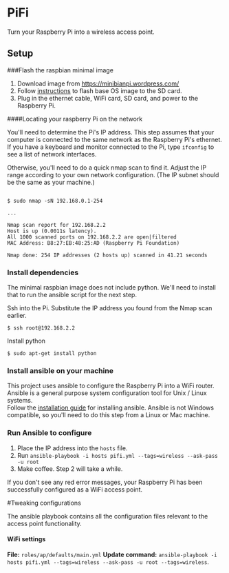 # PiFi

Turn your Raspberry Pi into a wireless access point. 

## Setup

###Flash the raspbian minimal image

1. Download image from https://minibianpi.wordpress.com/
2. Follow [instructions](http://elinux.org/RPi_Easy_SD_Card_Setup#Using_the_Linux_command_line) to flash base OS image to the SD card. 
3. Plug in the ethernet cable, WiFi card, SD card, and power to the Raspberry Pi.


####Locating your raspberry Pi on the network

You'll need to determine the Pi's IP address.
This step assumes that your computer is connected to the same network as the Raspberry Pi's ethernet. 
If you have a keyboard and monitor connected to the Pi, type `ifconfig` to see a list of network interfaces. 

Otherwise, you'll need to do a quick nmap scan to find it. Adjust the IP range according to your own network configuration. (The IP subnet should be the same as your machine.)

```

$ sudo nmap -sN 192.168.0.1-254

...

Nmap scan report for 192.168.2.2
Host is up (0.0011s latency).
All 1000 scanned ports on 192.168.2.2 are open|filtered
MAC Address: B8:27:EB:48:25:AD (Raspberry Pi Foundation)

Nmap done: 254 IP addresses (2 hosts up) scanned in 41.21 seconds
```

### Install dependencies
The minimal raspbian image does not include python. We'll need to install that to run the ansible script for the next step.

Ssh into the Pi.
Substitute the IP address you found from the Nmap scan earlier.
```
$ ssh root@192.168.2.2

```
Install python
```
$ sudo apt-get install python

```

### Install ansible on your machine
This project uses ansible to configure the Raspberry Pi into a WiFi router. Ansible is a general purpose system configuration tool for Unix / Linux systems.  
Follow the [installation guide](https://docs.ansible.com/ansible/intro_installation.html) for installing ansible. Ansible is not Windows compatible, so you'll need to do this step from a Linux or Mac machine.


### Run Ansible to configure

1. Place the IP address into the `hosts` file.
2. Run `ansible-playbook -i hosts pifi.yml --tags=wireless --ask-pass -u root`
3. Make coffee.  Step 2 will take a while.

If you don't see any red error messages, your Raspberry Pi has been successfully configured as a WiFi access point.  

#Tweaking configurations 

The ansible playbook contains all the configuration files relevant to the access point functionality. 

#### WiFi settings
__File:__ `roles/ap/defaults/main.yml`
__Update command:__ `ansible-playbook -i hosts pifi.yml --tags=wireless --ask-pass -u root --tags=wireless`.

